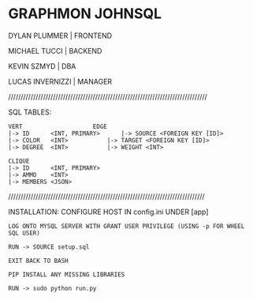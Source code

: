 # GRAPHMON JOHNSQL

DYLAN PLUMMER		| FRONTEND

MICHAEL TUCCI		| BACKEND

KEVIN SZMYD		| DBA

LUCAS INVERNIZZI	| MANAGER

////////////////////////////////////////////////////////////////////////////////

SQL TABLES:

	VERT					EDGE
	|-> ID 		<INT, PRIMARY>		|-> SOURCE <FOREIGN KEY [ID]>
	|-> COLOR	<INT>			|-> TARGET <FOREIGN KEY [ID]>
	|-> DEGREE	<INT>			|-> WEIGHT <INT>

	CLIQUE
	|-> ID		<INT, PRIMARY>
	|-> AMMO	<INT>
	|-> MEMBERS	<JSON>

///////////////////////////////////////////////////////////////////////////////

INSTALLATION:
	CONFIGURE HOST IN config.ini UNDER [app]

	LOG ONTO MYSQL SERVER WITH GRANT USER PRIVILEGE (USING -p FOR WHEEL SQL USER)

	RUN -> SOURCE setup.sql

	EXIT BACK TO BASH

	PIP INSTALL ANY MISSING LIBRARIES

	RUN -> sudo python run.py
